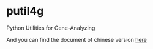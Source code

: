 # putil4g
Python Utilities for Gene-Analyzing

And you can find the document of chinese version [here](docs/README.zh.md)
